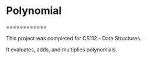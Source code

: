 # Polynomial
============

This project was completed for CS112 - Data Structures.

It evaluates, adds, and multiplies polynomials.
